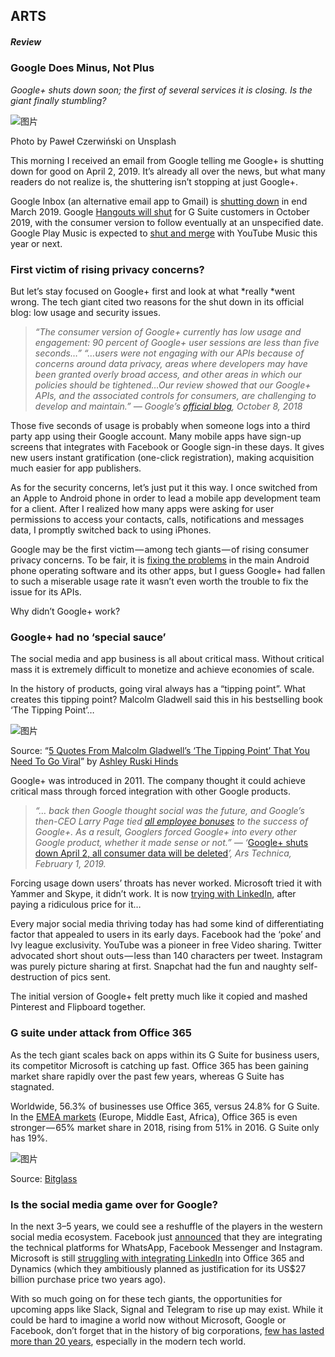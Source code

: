 ## ARTS

##### Review

### Google Does Minus, Not Plus
    
*Google+ shuts down soon; the first of several services it is closing. Is the giant finally stumbling?*

![图片](https://uploader.shimo.im/f/L9RM4Aq9PZgwPIWD.png!thumbnail)

Photo by Paweł Czerwiński on Unsplash

This morning I received an email from Google telling me Google+ is shutting down for good on April 2, 2019. It’s already all over the news, but what many readers do not realize is, the shuttering isn’t stopping at just Google+.

Google Inbox (an alternative email app to Gmail) is [shutting down](https://gsuiteupdates.googleblog.com/2018/09/inbox-by-gmail-shutdown.html) in end March 2019. Google [Hangouts will shut](https://gsuiteupdates.googleblog.com/2019/01/upcoming-hangouts-service-consolidation.html) for G Suite customers in October 2019, with the consumer version to follow eventually at an unspecified date. Google Play Music is expected to [shut and merge](https://arstechnica.com/gadgets/2018/05/youtube-music-will-replace-google-play-music-but-wont-kill-user-uploads/) with YouTube Music this year or next.

### First victim of rising privacy concerns?

But let’s stay focused on Google+ first and look at what *really *went wrong. The tech giant cited two reasons for the shut down in its official blog: low usage and security issues.

>*“The consumer version of Google+ currently has low usage and engagement: 90 percent of Google+ user sessions are less than five seconds…”*
>*“…users were not engaging with our APIs because of concerns around data privacy, areas where developers may have been granted overly broad access, and other areas in which our policies should be tightened…Our review showed that our Google+ APIs, and the associated controls for consumers, are challenging to develop and maintain.”*
>*— Google’s *[official blog](https://www.blog.google/technology/safety-security/project-strobe/)*, October 8, 2018*

Those five seconds of usage is probably when someone logs into a third party app using their Google account. Many mobile apps have sign-up screens that integrates with Facebook or Google sign-in these days. It gives new users instant gratification (one-click registration), making acquisition much easier for app publishers.

As for the security concerns, let’s just put it this way. I once switched from an Apple to Android phone in order to lead a mobile app development team for a client. After I realized how many apps were asking for user permissions to access your contacts, calls, notifications and messages data, I promptly switched back to using iPhones.

Google may be the first victim — among tech giants — of rising consumer privacy concerns. To be fair, it is [fixing the problems](https://www.blog.google/technology/safety-security/project-strobe/) in the main Android phone operating software and its other apps, but I guess Google+ had fallen to such a miserable usage rate it wasn’t even worth the trouble to fix the issue for its APIs.

Why didn’t Google+ work?

### Google+ had no ‘special sauce’

The social media and app business is all about critical mass. Without critical mass it is extremely difficult to monetize and achieve economies of scale.

In the history of products, going viral always has a “tipping point”. What creates this tipping point? Malcolm Gladwell said this in his bestselling book ‘The Tipping Point’…

![图片](https://uploader.shimo.im/f/CFLmak9F44409KpS.png!thumbnail)

Source: “[5 Quotes From Malcolm Gladwell’s ‘The Tipping Point’ That You Need To Go Viral](https://blog.markgrowth.com/5-quotes-from-the-tipping-point-that-every-content-writer-and-internet-marketer-should-know-a233203b3a9d)” by [Ashley Ruski Hinds](https://medium.com/@AshleyRuski)

Google+ was introduced in 2011. The company thought it could achieve critical mass through forced integration with other Google products.

>*“… back then Google thought social was the future, and Google’s then-CEO Larry Page tied *[all employee bonuses](http://www.businessinsider.com/larry-page-just-tied-employee-bonuses-to-the-success-of-the-googles-social-strategy-2011-4)* to the success of Google+. As a result, Googlers forced Google+ into every other Google product, whether it made sense or not.”*
>*— ‘*[Google+ shuts down April 2, all consumer data will be deleted](https://arstechnica.com/gadgets/2019/01/google-shuts-down-april-2-all-data-will-be-deleted/)*’, Ars Technica, February 1, 2019.*

Forcing usage down users’ throats has never worked. Microsoft tried it with Yammer and Skype, it didn’t work. It is now [trying with LinkedIn](https://medium.com/@lancengym/the-endgame-for-linkedin-is-coming-31d4a8b2a76), after paying a ridiculous price for it…

Every major social media thriving today has had some kind of differentiating factor that appealed to users in its early days. Facebook had the ‘poke’ and Ivy league exclusivity. YouTube was a pioneer in free Video sharing. Twitter advocated short shout outs — less than 140 characters per tweet. Instagram was purely picture sharing at first. Snapchat had the fun and naughty self-destruction of pics sent.

The initial version of Google+ felt pretty much like it copied and mashed Pinterest and Flipboard together.

### G suite under attack from Office 365

As the tech giant scales back on apps within its G Suite for business users, its competitor Microsoft is catching up fast. Office 365 has been gaining market share rapidly over the past few years, whereas G Suite has stagnated.

Worldwide, 56.3% of businesses use Office 365, versus 24.8% for G Suite. In the [EMEA markets](https://www.channele2e.com/syndicated-research/microsoft-office-365-vs-google-g-suite-emea/) (Europe, Middle East, Africa), Office 365 is even stronger — 65% market share in 2018, rising from 51% in 2016. G Suite only has 19%.

![图片](https://uploader.shimo.im/f/Yj61KUbaddwCy2FP.png!thumbnail)

Source: [Bitglass](https://pages.bitglass.com/rs/418-ZAL-815/images/Bitglass_Cloud_Adoption_2018.pdf)

### Is the social media game over for Google?

In the next 3–5 years, we could see a reshuffle of the players in the western social media ecosystem. Facebook just [announced](https://medium.com/coinmonks/death-of-whatsapp-means-rise-of-telegram-and-cryptocurrencies-dc7249a53605) that they are integrating the technical platforms for WhatsApp, Facebook Messenger and Instagram. Microsoft is still [struggling with integrating LinkedIn](https://medium.com/@lancengym/the-endgame-for-linkedin-is-coming-31d4a8b2a76) into Office 365 and Dynamics (which they ambitiously planned as justification for its US$27 billion purchase price two years ago).

With so much going on for these tech giants, the opportunities for upcoming apps like Slack, Signal and Telegram to rise up may exist. While it could be hard to imagine a world now without Microsoft, Google or Facebook, don’t forget that in the history of big corporations, [few has lasted more than 20 years](https://www.cnbc.com/2017/08/24/technology-killing-off-corporations-average-lifespan-of-company-under-20-years.html), especially in the modern tech world.


